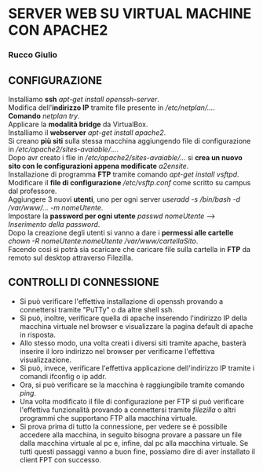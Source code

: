 # SERVER WEB SU VIRTUAL MACHINE CON APACHE2
### Rucco Giulio

## CONFIGURAZIONE
Installiamo **ssh** *apt-get install openssh-server*.<br>
Modifica dell'**indirizzo IP** tramite file presente in */etc/netplan/...*.<br>
**Comando** *netplan try*.<br>
Applicare la **modalità bridge** da VirtualBox.<br>
Installiamo il **webserver** *apt-get install apache2*.<br>
Si creano **più siti** sulla stessa macchina aggiungendo file di configurazione in */etc/apache2/sites-avaiable/...*.<br>
Dopo avr creato i flie in */etc/apache2/sites-avaiable/...* si **crea un nuovo sito con le configurazioni appena modificate** *a2ensite*.<br>
Installazione di programma **FTP** tramite comando *apt-get install vsftpd*.<br>
Modificare il **file di configurazione** */etc/vsftp.conf* come scritto su campus dal professore.<br>
Aggiungere 3 nuovi **utenti**, uno per ogni server *useradd -s /bin/bash -d /var/www/... -m nomeUtente*.<br>
Impostare la **password per ogni utente** *passwd nomeUtente* --> *Inserimento della password*.<br>
Dopo la creazione degli utenti si vanno a dare i **permessi alle cartelle** *chown -R nomeUtente:nomeUtente /var/www/cartellaSito*.<br>
Facendo così si potrà sia scaricare che caricare file sulla cartella in **FTP** da remoto sul desktop attraverso Filezilla.<br>

## CONTROLLI DI CONNESSIONE
- Si può verificare l'effettiva installazione di openssh provando a connettersi tramite "PuTTy" o da altre shell ssh.<br>
- Si può, inoltre, verificare quella di apache inserendo l'indirizzo IP della macchina virtuale nel browser e visualizzare la pagina default di apache in risposta.<br>
- Allo stesso modo, una volta creati i diversi siti tramite apache, basterà inserire il loro indirizzo nel browser per verificarne l'effettiva visualizzazione.<br>
- Si può, invece, verificare l'effettiva applicazione dell'indirizzo IP tramite i comandi ifconfig o ip addr.<br>
- Ora, si può verificare se la macchina è raggiungibile tramite comando *ping*.<br>
- Una volta modificato il file di configurazione per FTP si può verificare l'effettiva funzionalità provando a connettersi tramite *filezilla* o altri programmi che supportano FTP alla macchina virtuale.<br>
- Si prova prima di tutto la connessione, per vedere se è possibile accedere alla macchina, in seguito bisogna provare a passare un file dalla macchina virtuale al pc e, infine, dal pc alla macchina virtuale. Se tutti questi passaggi vanno a buon fine, possiamo dire di aver installato il client FPT con successo. <br>
